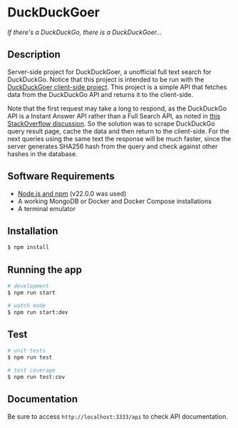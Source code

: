 # DuckDuckGoer

_If there's a DuckDuckGo, there is a DuckDuckGoer..._

## Description

Server-side project for DuckDuckGoer, a unofficial full text search for DuckDuckGo. Notice that this project is intended to be run with the [DuckDuckGoer client-side project](https://github.com/Lakshamana/duckduckgoer-client). This project is a simple API that fetches data from the DuckDuckGo API and returns it to the client-side.

Note that the first request may take a long to respond, as the DuckDuckGo API is a Instant Answer API rather than a Full Search API, as noted in [this StackOverflow discussion](https://stackoverflow.com/questions/37012469/duckduckgo-api-getting-search-results). So the solution was to scrape DuckDuckGo query result page, cache the data and then return to the client-side. For the next queries using the same text the response will be much faster, since the server generates SHA256 hash from the query and check against other hashes in the database.

## Software Requirements
- [Node.js and npm](https://docs.npmjs.com/downloading-and-installing-node-js-and-npm) (v22.0.0 was used)
- A working MongoDB or Docker and Docker Compose installations
- A terminal emulator

## Installation

```bash
$ npm install
```

## Running the app

```bash
# development
$ npm run start

# watch mode
$ npm run start:dev
```

## Test

```bash
# unit tests
$ npm run test

# test coverage
$ npm run test:cov
```

## Documentation
Be sure to access `http://localhost:3333/api` to check API documentation.
